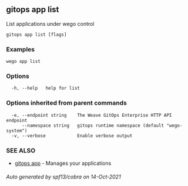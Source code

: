 ## gitops app list

List applications under wego control

```
gitops app list [flags]
```

### Examples

```
wego app list
```

### Options

```
  -h, --help   help for list
```

### Options inherited from parent commands

```
  -e, --endpoint string    The Weave GitOps Enterprise HTTP API endpoint
      --namespace string   gitops runtime namespace (default "wego-system")
  -v, --verbose            Enable verbose output
```

### SEE ALSO

* [gitops app](gitops_app.md)	 - Manages your applications

###### Auto generated by spf13/cobra on 14-Oct-2021

